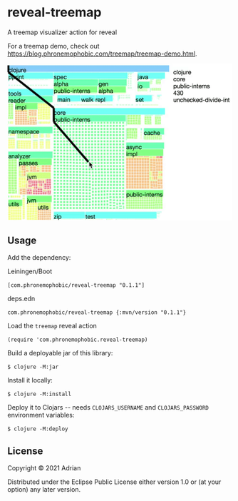 # reveal-treemap

A treemap visualizer action for reveal

For a treemap demo, check out <https://blog.phronemophobic.com/treemap/treemap-demo.html>.

![treemap example](hover-keypath-shrunk.gif?raw=true)

## Usage

Add the dependency:

Leiningen/Boot
```
[com.phronemophobic/reveal-treemap "0.1.1"]
```

deps.edn
```
com.phronemophobic/reveal-treemap {:mvn/version "0.1.1"}
```

Load the `treemap` reveal action

```
(require 'com.phronemophobic.reveal-treemap)
```

Build a deployable jar of this library:

    $ clojure -M:jar

Install it locally:

    $ clojure -M:install

Deploy it to Clojars -- needs `CLOJARS_USERNAME` and `CLOJARS_PASSWORD` environment variables:

    $ clojure -M:deploy

## License

Copyright © 2021 Adrian

Distributed under the Eclipse Public License either version 1.0 or (at
your option) any later version.
